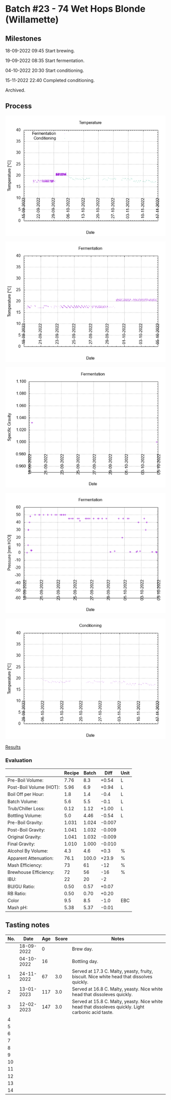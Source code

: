 # Batch #23 - 74 Wet Hops Blonde (Willamette)

## Milestones

18-09-2022 09:45 Start brewing.

19-09-2022 08:35 Start fermentation.

04-10-2022 20:30 Start conditioning.

15-11-2022 22:40 Completed conditioning.

Archived.

## Process

![temperature](temperature.png)

![fermentation](fermentation.png)

![specific gravity](gravity.png)

![pressure](pressure.png)

![conditioning](conditioning.png)

[Results](./Batch_23_results.pdf)

### Evaluation

|                         | Recipe | Batch | Diff   | Unit |
|-------------------------|--------|-------|--------|------|
| Pre-Boil Volume:        | 7.76   | 8.3   | +0.54  | L    |
| Post-Boil Volume (HOT): | 5.96   | 6.9   | +0.94  | L    |
| Boil Off per Hour:      | 1.8    | 1.4   | -0.4   | L    |
| Batch Volume:           | 5.6    | 5.5   | -0.1   | L    |
| Trub/Chiller Loss:      | 0.12   | 1.12  | +1.00  | L    |
| Bottling Volume:        | 5.0    | 4.46  | -0.54  | L    |
| Pre-Boil Gravity:       | 1.031  | 1.024 | -0.007 |      |
| Post-Boil Gravity:      | 1.041  | 1.032 | -0.009 |      |
| Original Gravity:       | 1.041  | 1.032 | -0.009 |      |
| Final Gravity:          | 1.010  | 1.000 | -0.010 |      |
| Alcohol By Volume:      | 4.3    | 4.6   | +0.3   | %    |
| Apparent Attenuation:   | 76.1   | 100.0 | +23.9  | %    |
| Mash Efficiency:        | 73     | 61    | -12    | %    |
| Brewhouse Efficiency:   | 72     | 56    | -16    | %    |
| IBU:                    | 22     | 20    | -2     |      |
| BU/GU Ratio:            | 0.50   | 0.57  | +0.07  |      |
| RB Ratio:               | 0.50   | 0.70  | +0.20  |      |
| Color                   | 9.5    | 8.5   | -1.0   | EBC  |
| Mash pH:                | 5.38   | 5.37  | -0.01  |      |

## Tasting notes

| No. | Date       | Age | Score | Notes |
|-----|------------|-----|-------|-------|
|     | 18-09-2022 |   0 |       | Brew day. |
|     | 04-10-2022 |  16 |       | Bottling day. |
|   1 | 24-11-2022 |  67 | 3.0   | Served at 17.3 C. Malty, yeasty, fruity, biscuit. Nice white head that dissolves quickly. |
|   2 | 13-01-2023 | 117 | 3.0   | Served at 16.8 C. Malty, yeasty. Nice white head that dissoleves quickly. |
|   3 | 12-02-2023 | 147 | 3.0   | Served at 15.8 C. Malty, yeasty. Nice white head that dissoleves quickly. Light carbonic acid taste. |
|   4 |            |     |       |  |
|   5 |            |     |       |  |
|   6 |            |     |       |  |
|   7 |            |     |       |  |
|   8 |            |     |       |  |
|   9 |            |     |       |  |
|  10 |            |     |       |  |
|  11 |            |     |       |  |
|  12 |            |     |       |  |
|  13 |            |     |       |  |
|  14 |            |     |       |  |

